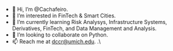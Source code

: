 - 👋 Hi, I’m @Cachafeiro.
- 👀 I’m interested in FinTech & Smart Cities.
- 🌱 I’m currently learning Risk Analysys, Infrastructure Systems, Derivatives, FinTech, and Data Management and Analysis.
- 💞️ I’m looking to collaborate on Python.
- 📫 Reach me at dccr@umich.edu.
.\
<!---
Cachafeiro/Cachafeiro is a ✨ special ✨ repository because its `README.md` (this file) appears on your GitHub profile.
You can click the Preview link to take a look at your changes.
--->
